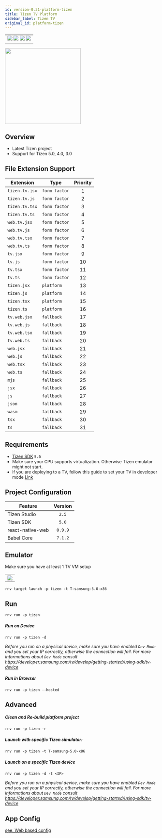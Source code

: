 ```yaml
---
id: version-0.31-platform-tizen
title: Tizen TV Platform
sidebar_label: Tizen TV
original_id: platform-tizen
---
```


<table>
  <tr>
  <td>
    <img src="https://img.shields.io/badge/Mac-yes-brightgreen.svg" />
    <img src="https://img.shields.io/badge/Windows-yes-brightgreen.svg" />
    <img src="https://img.shields.io/badge/Linux-yes-brightgreen.svg" />
    <img src="https://img.shields.io/badge/HostMode-yes-brightgreen.svg" />
  </td>
  </tr>
</table>

<img src="https://renative.org/img/rnv_tizen.gif" height="250"/>

## Overview

-   Latest Tizen project
-   Support for Tizen 5.0, 4.0, 3.0

## File Extension Support

<!--EXTENSION_SUPPORT_START-->

| Extension | Type    | Priority  |
| --------- | --------- | :-------: |
| `tizen.tv.jsx` | `form factor` | 1 |
| `tizen.tv.js` | `form factor` | 2 |
| `tizen.tv.tsx` | `form factor` | 3 |
| `tizen.tv.ts` | `form factor` | 4 |
| `web.tv.jsx` | `form factor` | 5 |
| `web.tv.js` | `form factor` | 6 |
| `web.tv.tsx` | `form factor` | 7 |
| `web.tv.ts` | `form factor` | 8 |
| `tv.jsx` | `form factor` | 9 |
| `tv.js` | `form factor` | 10 |
| `tv.tsx` | `form factor` | 11 |
| `tv.ts` | `form factor` | 12 |
| `tizen.jsx` | `platform` | 13 |
| `tizen.js` | `platform` | 14 |
| `tizen.tsx` | `platform` | 15 |
| `tizen.ts` | `platform` | 16 |
| `tv.web.jsx` | `fallback` | 17 |
| `tv.web.js` | `fallback` | 18 |
| `tv.web.tsx` | `fallback` | 19 |
| `tv.web.ts` | `fallback` | 20 |
| `web.jsx` | `fallback` | 21 |
| `web.js` | `fallback` | 22 |
| `web.tsx` | `fallback` | 23 |
| `web.ts` | `fallback` | 24 |
| `mjs` | `fallback` | 25 |
| `jsx` | `fallback` | 26 |
| `js` | `fallback` | 27 |
| `json` | `fallback` | 28 |
| `wasm` | `fallback` | 29 |
| `tsx` | `fallback` | 30 |
| `ts` | `fallback` | 31 |

<!--EXTENSION_SUPPORT_END-->

## Requirements

-   [Tizen SDK](https://developer.tizen.org/ko/development/tizen-studio/configurable-sdk) `5.0`
-   Make sure your CPU supports virtualization. Otherwise Tizen emulator might not start.
-   If you are deploying to a TV, follow this guide to set your TV in developer mode [Link](https://developer.samsung.com/tv/develop/getting-started/using-sdk/tv-device)

## Project Configuration

| Feature          | Version |
| ---------------- | :-----: |
| Tizen Studio     |  `2.5`  |
| Tizen SDK        |  `5.0`  |
| react-native-web | `0.9.9` |
| Babel Core       | `7.1.2` |

## Emulator

Make sure you have at least 1 TV VM setup

<table>
  <tr>
    <th>
    <img src="https://renative.org/img/tizen4.png" />
    </th>
  </tr>
</table>

```
rnv target launch -p tizen -t T-samsung-5.0-x86
```

## Run

```
rnv run -p tizen
```

##### Run on Device

```
rnv run -p tizen -d
```

_Before you run on a physical device, make sure you have enabled `Dev Mode` and you set your IP correctly, otherwise the connection will fail. For more informations about `Dev Mode` consult https://developer.samsung.com/tv/develop/getting-started/using-sdk/tv-device_

##### Run in Browser

```
rnv run -p tizen --hosted
```

## Advanced

##### Clean and Re-build platform project

```
rnv run -p tizen -r
```

##### Launch with specific Tizen simulator:

```
rnv run -p tizen -t T-samsung-5.0-x86
```

##### Launch on a specific Tizen device

```
rnv run -p tizen -d -t <IP>
```

_Before you run on a physical device, make sure you have enabled `Dev Mode` and you set your IP correctly, otherwise the connection will fail. For more informations about `Dev Mode` consult https://developer.samsung.com/tv/develop/getting-started/using-sdk/tv-device_

## App Config

[see: Web based config](api-config.md#web-props)
